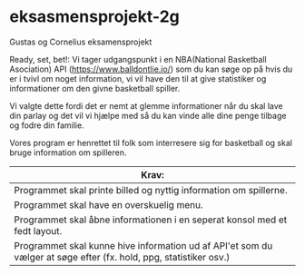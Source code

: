 # eksasmensprojekt-2g
Gustas og Cornelius eksamensprojekt

Ready, set, bet!:
Vi tager udgangspunkt i en NBA(National Basketball Asociation) API (https://www.balldontlie.io/) som du kan søge op på hvis du er i tvivl om noget information, vi vil have den til at give statistiker og informationer om den givne basketball spiller.

Vi valgte dette fordi det er nemt at glemme informationer når du skal lave din parlay og det vil vi hjælpe med så du kan vinde alle dine penge tilbage og fodre din familie.

Vores program er henrettet til folk som interresere sig for basketball og skal bruge information om spilleren.

| Krav:                                                                                                             	|
|-------------------------------------------------------------------------------------------------------------------	|
| Programmet skal printe billed og nyttig information om spillerne.                                                 	|
| Programmet skal have en overskuelig menu.                                                                         	|
| Programmet skal åbne informationen i en seperat konsol med et fedt layout.                                        	|
| Programmet skal kunne hive information ud af API'et som du vælger at søge efter (fx. hold, ppg, statistiker osv.) 	|  

